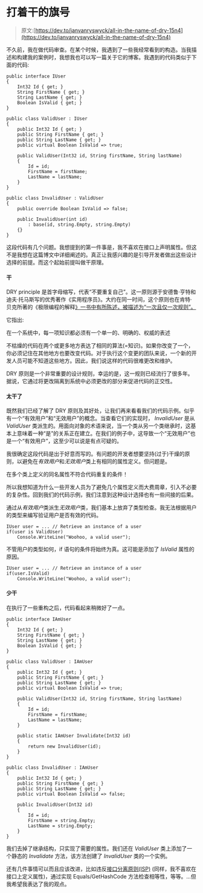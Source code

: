 # 打着干的旗号

> 原文:[https://dev.to/janvanryswyck/all-in-the-name-of-dry-15n4](https://dev.to/janvanryswyck/all-in-the-name-of-dry-15n4)

不久前，我在做代码审查。在某个时候，我遇到了一些我经常看到的构造。当我描述和构建我的案例时，我想我也可以写一篇关于它的博客。我遇到的代码类似于下面的代码:

```
public interface IUser
{
    Int32 Id { get; }
    String FirstName { get; }
    String LastName { get; }
    Boolean IsValid { get; }
}

public class ValidUser : IUser
{
    public Int32 Id { get; }
    public String FirstName { get; }
    public String LastName { get; }
    public virtual Boolean IsValid => true;

    public ValidUser(Int32 id, String firstName, String lastName)
    {
        Id = id;
        FirstName = firstName;
        LastName = lastName;
    }
}

public class InvalidUser : ValidUser
{
    public override Boolean IsValid => false;

    public InvalidUser(int id)
        : base(id, string.Empty, string.Empty)
    {}
} 
```

这段代码有几个问题。我想提到的第一件事是，我不喜欢在接口上声明属性。但这不是我想在这篇博文中详细阐述的。真正让我感兴趣的是引导开发者做出这些设计选择的前提。而这个起始前提叫做干原理。

#### [](#dry)干

DRY principle 是首字母缩写，代表“不要重复自己”。这一原则源于安德鲁·亨特和迪夫·托马斯写的优秀著作《实用程序员》。大约在同一时间，这个原则也在肯特·贝克所著的《极限编程的解释[》一书中有所陈述，被描述为“一次且仅一次规则”。](https://www.amazon.com/Extreme-Programming-Explained-Embrace-Change/dp/0201616416)

它指出:

在一个系统中，每一项知识都必须有一个单一的、明确的、权威的表述

不枯燥的代码在两个或更多地方表达了相同的算法(=知识)。如果你改变了一个，你必须记住在其他地方也要改变代码。对于执行这个变更的团队来说，一个新的开发人员可能不知道这些地方。因此，我们说这样的代码很难更改和维护。

DRY 原则是一个非常重要的设计规则，幸运的是，这一规则已经流行了很多年。据说，它通过将更改隔离到系统中必须更改的部分来促进代码的正交性。

#### [](#too-dry)太干了

既然我们已经了解了 DRY 原则及其好处，让我们再来看看我们的代码示例。似乎有一个“有效用户”和“无效用户”的概念。当查看它们的实现时， *InvalidUser* 是从 *ValidUser* 类派生的。用面向对象的术语来说，当一个类从另一个类继承时，这基本上意味着一种“是”的关系正在建立。在我们的例子中，这导致一个“无效用户”也是一个“有效用户”，这至少可以说是有点可疑的。

我很确定这段代码是出于好意而写的。有问题的开发者想要坚持(过于)干燥的原则，以避免在*有效用户*和*无效用户*类上有相同的属性定义。但问题是。

在多个类上定义的同名属性不符合代码重复的条件！

所以我想知道为什么一些开发人员为了避免几个属性定义而大费周章，引入不必要的复杂性。回到我们的代码示例，我们注意到这种设计选择也有一些间接的后果。

通过从*有效用户*类派生*无效用户*类，我们基本上放弃了类型检查。我无法根据用户的类型来编写验证用户是否有效的代码。

```
IUser user = ... // Retrieve an instance of a user
if(user is ValidUser)
    Console.WriteLine("Woohoo, a valid user"); 
```

不管用户的类型如何，if 语句的条件将始终为真。这可能是添加了 *IsValid* 属性的原因。

```
IUser user = ... // Retrieve an instance of a user
if(user.IsValid)
    Console.WriteLine("Woohoo, a valid user"); 
```

#### [](#less-dry)少干

在执行了一些重构之后，代码看起来稍微好了一点。

```
public interface IAmUser
{
    Int32 Id { get; }
    String FirstName { get; }
    String LastName { get; }
    Boolean IsValid { get; }
}

public class ValidUser : IAmUser
{
    public Int32 Id { get; }
    public String FirstName { get; }
    public String LastName { get; }
    public virtual Boolean IsValid => true;

    public ValidUser(Int32 id, String firstName, String lastName)
    {
        Id = id;
        FirstName = firstName;
        LastName = lastName;
    }

    public static IAmUser Invalidate(Int32 id)
    {
        return new InvalidUser(id);
    }
}

public class InvalidUser : IAmUser
{
    public Int32 Id { get; }
    public String FirstName { get; }
    public String LastName { get; }
    public virtual Boolean IsValid => false;

    public InvalidUser(Int32 id)
    {
        Id = id;
        FirstName = string.Empty;
        LastName = string.Empty;
    }
} 
```

我们去掉了继承结构，只实现了需要的属性。我们还在 *ValidUser* 类上添加了一个静态的 *Invalidate* 方法，该方法创建了 *InvalidUser* 类的一个实例。

还有几件事情可以而且应该改进，比如违反[接口分离原则(ISP)](https://en.wikipedia.org/wiki/Interface_segregation_principle) (同样，我不喜欢在接口上定义属性)，通过实现 Equals/GetHashCode 方法检查相等性，等等。…但我希望我表达了我的观点。